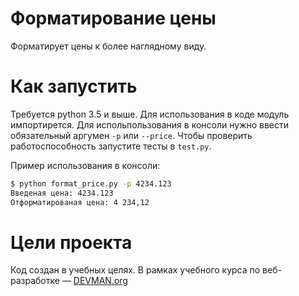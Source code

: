 # Форматирование цены

Форматирует цены к более наглядному виду.

# Как запустить

Требуется python 3.5 и выше. 
Для использования в коде модуль импортирется. 
Для испольпользования в консоли нужно ввести обязательный аргумен `-p` или `--price`.
Чтобы проверить работоспособность запустите тесты в `test.py`.

Пример использования в консоли:
```bash
$ python format_price.py -p 4234.123
Введеная цена: 4234.123
Отформатированая цена: 4 234,12
```

# Цели проекта

Код создан в учебных целях. В рамках учебного курса по веб-разработке ― [DEVMAN.org](https://devman.org)
